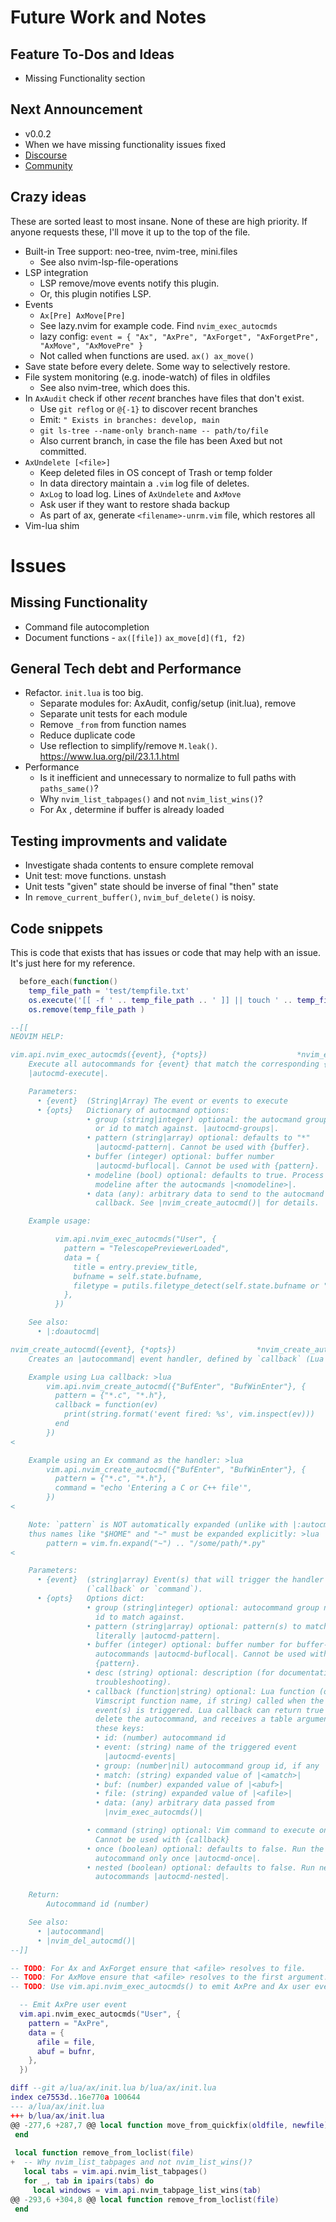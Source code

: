 # Future Work and Notes

## Feature To-Dos and Ideas

* Missing Functionality section

## Next Announcement

* v0.0.2
* When we have missing functionality issues fixed
* [Discourse](https://neovim.discourse.group/)
* [Community](https://neovim.io/community/)

## Crazy ideas

These are sorted least to most insane.
None of these are high priority.
If anyone requests these, I'll move it up to the top of the file.

* Built-in Tree support: neo-tree, nvim-tree, mini.files
  - See also nvim-lsp-file-operations
* LSP integration
  - LSP remove/move events notify this plugin.
  - Or, this plugin notifies LSP.
* Events
  - `Ax[Pre] AxMove[Pre]`
  - See lazy.nvim for example code.  Find `nvim_exec_autocmds`
  - lazy config: `event = { "Ax", "AxPre", "AxForget", "AxForgetPre", "AxMove", "AxMovePre" }`
  - Not called when functions are used.  `ax() ax_move()`
* Save state before every delete.  Some way to selectively restore.
* File system monitoring (e.g. inode-watch) of files in oldfiles
  - See also nvim-tree, which does this.
* In `AxAudit` check if other *recent* branches have files that don't exist.
  - Use `git reflog` or `@{-1}` to discover recent branches
  - Emit: `" Exists in branches: develop, main`
  - `git ls-tree --name-only branch-name -- path/to/file`
  - Also current branch, in case the file has been Axed but not committed.
* `AxUndelete [<file>]`
  - Keep deleted files in OS concept of Trash or temp folder
  - In data directory maintain a `.vim` log file of deletes.
  - `AxLog` to load log.  Lines of `AxUndelete` and `AxMove`
  - Ask user if they want to restore shada backup
  - As part of ax, generate `<filename>-unrm.vim` file, which restores all
* Vim-lua shim

# Issues

## Missing Functionality

* Command file autocompletion
* Document functions - `ax([file])` `ax_move[d](f1, f2)`

## General Tech debt and Performance

* Refactor.  `init.lua` is too big.
  - Separate modules for: AxAudit, config/setup (init.lua), remove
  - Separate unit tests for each module
  - Remove `_from` from function names
  - Reduce duplicate code
  - Use reflection to simplify/remove `M.leak()`.  <https://www.lua.org/pil/23.1.1.html>
* Performance
  - Is it inefficient and unnecessary to normalize to full paths with `paths_same()`?
  - Why `nvim_list_tabpages()` and not `nvim_list_wins()`?
  - For Ax <file>, determine if buffer is already loaded

## Testing improvments and validate

* Investigate shada contents to ensure complete removal
* Unit test: move functions.  unstash
* Unit tests "given" state should be inverse of final "then" state
* In `remove_current_buffer()`, `nvim_buf_delete()` is noisy.

## Code snippets

This is code that exists that has issues
or code that may help with an issue.
It's just here for my reference.

```lua
  before_each(function()
    temp_file_path = 'test/tempfile.txt'
    os.execute('[[ -f ' .. temp_file_path .. ' ]] || touch ' .. temp_file_path)
    os.remove(temp_file_path )
```

```lua
--[[
NEOVIM HELP:

vim.api.nvim_exec_autocmds({event}, {*opts})                    *nvim_exec_autocmds()*
    Execute all autocommands for {event} that match the corresponding {opts}
    |autocmd-execute|.

    Parameters:  
      • {event}  (String|Array) The event or events to execute
      • {opts}   Dictionary of autocmand options:
                 • group (string|integer) optional: the autocmand group name
                   or id to match against. |autocmd-groups|.
                 • pattern (string|array) optional: defaults to "*"
                   |autocmd-pattern|. Cannot be used with {buffer}.
                 • buffer (integer) optional: buffer number
                   |autocmd-buflocal|. Cannot be used with {pattern}.
                 • modeline (bool) optional: defaults to true. Process the
                   modeline after the autocmands |<nomodeline>|.
                 • data (any): arbitrary data to send to the autocmand
                   callback. See |nvim_create_autocmd()| for details.

    Example usage:

          vim.api.nvim_exec_autocmds("User", {
            pattern = "TelescopePreviewerLoaded",
            data = {
              title = entry.preview_title,
              bufname = self.state.bufname,
              filetype = putils.filetype_detect(self.state.bufname or ""),
            },
          })

    See also:  
      • |:doautocmd|

nvim_create_autocmd({event}, {*opts})                  *nvim_create_autocmd()*
    Creates an |autocommand| event handler, defined by `callback` (Lua function or Vimscript function name string) or `command` (Ex command string).

    Example using Lua callback: >lua
        vim.api.nvim_create_autocmd({"BufEnter", "BufWinEnter"}, {
          pattern = {"*.c", "*.h"},
          callback = function(ev)
            print(string.format('event fired: %s', vim.inspect(ev)))
          end
        })
<

    Example using an Ex command as the handler: >lua
        vim.api.nvim_create_autocmd({"BufEnter", "BufWinEnter"}, {
          pattern = {"*.c", "*.h"},
          command = "echo 'Entering a C or C++ file'",
        })
<

    Note: `pattern` is NOT automatically expanded (unlike with |:autocmd|),
    thus names like "$HOME" and "~" must be expanded explicitly: >lua
        pattern = vim.fn.expand("~") .. "/some/path/*.py"
<

    Parameters:  
      • {event}  (string|array) Event(s) that will trigger the handler
                 (`callback` or `command`).
      • {opts}   Options dict:
                 • group (string|integer) optional: autocommand group name or
                   id to match against.
                 • pattern (string|array) optional: pattern(s) to match
                   literally |autocmd-pattern|.
                 • buffer (integer) optional: buffer number for buffer-local
                   autocommands |autocmd-buflocal|. Cannot be used with
                   {pattern}.
                 • desc (string) optional: description (for documentation and
                   troubleshooting).
                 • callback (function|string) optional: Lua function (or
                   Vimscript function name, if string) called when the
                   event(s) is triggered. Lua callback can return true to
                   delete the autocommand, and receives a table argument with
                   these keys:
                   • id: (number) autocommand id
                   • event: (string) name of the triggered event
                     |autocmd-events|
                   • group: (number|nil) autocommand group id, if any
                   • match: (string) expanded value of |<amatch>|
                   • buf: (number) expanded value of |<abuf>|
                   • file: (string) expanded value of |<afile>|
                   • data: (any) arbitrary data passed from
                     |nvim_exec_autocmds()|

                 • command (string) optional: Vim command to execute on event.
                   Cannot be used with {callback}
                 • once (boolean) optional: defaults to false. Run the
                   autocommand only once |autocmd-once|.
                 • nested (boolean) optional: defaults to false. Run nested
                   autocommands |autocmd-nested|.

    Return:  
        Autocommand id (number)

    See also:  
      • |autocommand|
      • |nvim_del_autocmd()|
--]]

-- TODO: For Ax and AxForget ensure that <afile> resolves to file.
-- TODO: For AxMove ensure that <afile> resolves to the first argument.
-- TODO: Use vim.api.nvim_exec_autocmds() to emit AxPre and Ax user events for the Ax command below. Ensure that <afile> resolves to fargs[1].

  -- Emit AxPre user event
  vim.api.nvim_exec_autocmds("User", {
    pattern = "AxPre",
    data = {
      afile = file,
      abuf = bufnr,
    },
  })
```

```lua
diff --git a/lua/ax/init.lua b/lua/ax/init.lua
index ce7553d..16e770a 100644
--- a/lua/ax/init.lua
+++ b/lua/ax/init.lua
@@ -277,6 +287,7 @@ local function move_from_quickfix(oldfile, newfile)
 end
 
 local function remove_from_loclist(file)
+  -- Why nvim_list_tabpages and not nvim_list_wins()?
   local tabs = vim.api.nvim_list_tabpages()
   for _, tab in ipairs(tabs) do
     local windows = vim.api.nvim_tabpage_list_wins(tab)
@@ -293,6 +304,8 @@ local function remove_from_loclist(file)
 end
```

